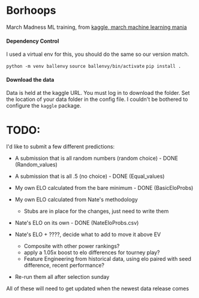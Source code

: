 # Borhoops
March Madness ML training, from [kaggle, march machine learning mania](https://www.kaggle.com/competitions/march-machine-learning-mania-2025)


#### Dependency Control
I used a virtual env for this, you should do the same so our version match.

`python -m venv ballenvy`
`source ballenvy/bin/activate`
`pip install .`

#### Download the data
Data is held at the kaggle URL. You must log in to download the folder. Set the location of your data folder in the config file. I couldn't be bothered to configure the `kaggle` package.

# TODO:
I'd like to submit a few different predictions:
- A submission that is all random numbers (random choice) - DONE (Random_values)
- A submission that is all .5 (no choice) - DONE (Equal_values)
- My own ELO calculated from the bare minimum - DONE (BasicEloProbs)
- My own ELO calculated from Nate's methodology
    -  Stubs are in place for the changes, just need to write them
- Nate's ELO on its own - DONE (NateEloProbs.csv)
- Nate's ELO + ????, decide what to add to move it above EV
    -  Composite with other power rankings?
    -  apply a 1.05x boost to elo differences for tourney play?
    -  Feature Engineering from historical data, using elo paired with seed difference, recent performance?
 
-  Re-run them all after selection sunday

All of these will need to get updated when the newest data release comes
